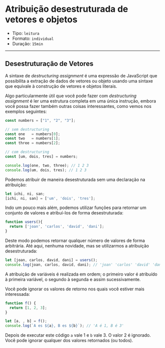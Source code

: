 # Atribuição desestruturada de vetores e objetos

* Tipo: `leitura`
* Formato: `individual`
* Duração: `15min`

***

## Desestruturação de Vetores

A sintaxe de _destructuring assignment_ é uma expressão de JavaScript que
possibilita a extração de dados de vetores ou objeto usando uma sintaxe que
equivale à construção de vetores e objetos literais.

Algo particularmente útil que você pode fazer com _destructuring assignment_ é
ler uma estrutura completa em uma única instrução, embora você possa fazer
também outras coisas interessantes, como vemos nos exemplos seguintes:

```js
const numbers = ["1", "2", "3"];

// sem destructuring
const one   = numbers[0];
const two   = numbers[1];
const three = numbers[2];

// com destructuring
const [um, dois, tres] = numbers;

console.log(one, two, three); // 1 2 3
console.log(um, dois, tres); // 1 2 3
```

Podemos atribuir de maneira desestruturada sem uma declaração na atribuição:

```js
let ichi, ni, san;
[ichi, ni, san] = ['um', 'dois', 'tres'];
```

Indo um pouco mais além, podemos utilizar funções para retornar um conjunto de
valores e atribuí-los de forma desestruturada:

```js
function users(){
  return ['joan', 'carlos', 'david', 'dani'];
}
```

Deste modo podemos retornar qualquer número de valores de forma arbitrária. Até
aqui, nenhuma novidade, mas se utilizarmos a atribuição desestruturada:

```js
let [joan, carlos, david, dani] = users();
console.log(joan, carlos, david, dani); // 'joan' 'carlos' 'david' 'dani'
```

A atribuição de variáveis é realizada em ordem; o primeiro valor é atribuído à
primeira variável, o segundo à segunda e assim sucessivamente.

Você pode ignorar os valores de retorno nos quais você estiver mais interessada:

```js
function f() {
  return [1, 2, 3];
}

let [a, , b] = f();
console.log(`A es ${a}, B es ${b}`); // 'A é 1, B é 3'
```

Depois de executar este código `a` vale 1 e `b` vale 3. O valor 2 é ignorado.
Você pode ignorar qualquer dos valores retornados (ou todos).
